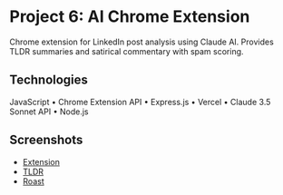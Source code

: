 # Project 6: AI Chrome Extension

Chrome extension for LinkedIn post analysis using Claude AI. Provides TLDR summaries and satirical commentary with spam scoring.

## Technologies

JavaScript • Chrome Extension API • Express.js • Vercel • Claude 3.5 Sonnet API • Node.js

## Screenshots

- [Extension](screenshots/extension.png)
- [TLDR](screenshots/tldr.png)
- [Roast](screenshots/roast.png)